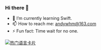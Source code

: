 ### Hi there 👋

- 🌱 I’m currently learning Swift.
- 📫 How to reach me: andywhm@163.com
- ⚡ Fun fact: Time wait for no one.

<!--
[![GitHub 统计卡片](https://github-readme-stats.vercel.app/api?username=Andy0570&theme=blueberry&show_icons=true&count_private=true)](https://github.com/anuraghazra/github-readme-stats)
-->

[![热门语言卡片](https://github-readme-stats.vercel.app/api/top-langs/?username=Andy0570&theme=blueberry&layout=compact&hide=html)](https://github.com/anuraghazra/github-readme-stats)



<!--
**Andy0570/Andy0570** is a ✨ _special_ ✨ repository because its `README.md` (this file) appears on your GitHub profile.

Here are some ideas to get you started:

- 🔭 I’m currently working on ...
- 🌱 I’m currently learning Swift.
- 👯 I’m looking to collaborate on ...
- 🤔 I’m looking for help with ...
- 💬 Ask me about ...
- 📫 How to reach me: ...
- 😄 Pronouns: ...
- ⚡ Fun fact: ...
-->
